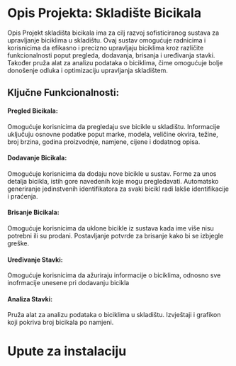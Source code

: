 <h1>Opis Projekta: Skladište Bicikala</h1>
Opis
Projekt skladišta bicikala ima za cilj razvoj sofisticiranog sustava za upravljanje biciklima u skladištu. Ovaj sustav omogućuje radnicima i korisnicima da efikasno i precizno upravljaju biciklima kroz različite funkcionalnosti poput pregleda, dodavanja, brisanja i uređivanja stavki. Također pruža alat za analizu podataka o biciklima, čime omogućuje bolje donošenje odluka i optimizaciju upravljanja skladištem.

<h2>Ključne Funkcionalnosti:</h2>

<h4>Pregled Bicikala:</h4>
Omogućuje korisnicima da pregledaju sve bicikle u skladištu.
Informacije uključuju osnovne podatke poput marke, modela, veličine okvira, težine, broj brzina, godina proizvodnje, namjene, cijene i dodatnog opisa.

<h4>Dodavanje Bicikala:</h4>
Omogućuje korisnicima da dodaju nove bicikle u sustav.
Forme za unos detalja bicikla, istih gore navedenih koje mogu pregledavati.
Automatsko generiranje jedinstvenih identifikatora za svaki bicikl radi lakše identifikacije i praćenja.

<h4>Brisanje Bicikala:</h4>
Omogućuje korisnicima da uklone bicikle iz sustava kada ime više nisu potrebni ili su prodani.
Postavljanje potvrde za brisanje kako bi se izbjegle greške.

<h4>Uređivanje Stavki:</h4>
Omogućuje korisnicima da ažuriraju informacije o biciklima, odnosno sve inofrmacije unesene pri dodavanju bicikla

<h4>Analiza Stavki:</h4>
Pruža alat za analizu podataka o biciklima u skladištu.
Izvještaji i grafikon koji pokriva broj bicikala po namjeni.

<h1>Upute za instalaciju</h1>
